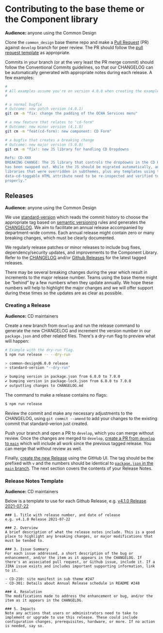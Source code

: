 # Contributing to the base theme or the Component library

**Audience:** anyone using the Common Design

Clone the `common_design` base theme repo and make a [Pull Request][pr] (PR)
against `develop` branch for peer review. The PR should follow the [pull request template][pr-template]
as appropriate.

Commits in your branch (or at the very least the PR merge commit) should follow the Conventional Commits guidelines, so that our CHANGELOG can be automatically generated with appropriate notes during each release. A few examples:

  [pr]: https://github.com/UN-OCHA/common_design/pulls
  [pr-template]: https://github.com/UN-OCHA/common_design/blob/develop/pull_request_template.md

```sh
#
# All examples assume you're on version 4.0.0 when creating the example commit.
#

# a normal bugfix
# Outcome: new patch version (4.0.1)
git cm -m "fix: change the padding of the OCHA Services menu"

# a new feature that relates to "cd-form"
# Outcome: new minor version (4.1.0)
git cm -m "feat(cd-form): new component: CD Form"

# a bugfix that creates a breaking change
# Outcome: new major version (5.0.0)
git cm -m "fix!: new JS library for handling CD Dropdowns

Refs: CD-XXX
BREAKING CHANGE: The JS library that controls the dropdowns in the CD Header
has been swapped out. While the JS should be migrated automatically, any
libraries that were overridden in subthemes, plus any templates using the old
data-cd-toggable HTML attribute need to be re-inspected and verified to work
properly."

```

## Releases

**Audience:** anyone using the Common Design

We use [standard-version][standard-version] which reads the commit history to choose the appropriate tag based on [semantic versioning][semver] rules and generates the [CHANGELOG][changelog]. We aim to facilitate an annual release accompanied by department-wide comms. Each annual release might contain zero or many breaking changes, which must be clearly documented.

We regularly release patches or minor releases to include bug fixes, dependency/security updates, and improvements to the Component Library. Refer to the [CHANGELOG][changelog] and/or [Github Releases][releases] for the latest tagged releases.

There may be several breaking changes during the year which result in increments to the major release number. Teams using the base theme might be “behind” by a few numbers when they update annually. We hope these numbers will help to highlight the major changes and we will offer support during these times so the updates are as clear as possible.

  [semver]: https://semver.org/
  [changelog]: https://github.com/UN-OCHA/common_design/blob/main/CHANGELOG.md
  [releases]: https://github.com/UN-OCHA/common_design/releases
  [standard-version]: https://github.com/conventional-changelog/standard-version


### Creating a Release

**Audience:** CD maintainers

Create a new branch from `develop` and run the release command to generate the new CHANGELOG and increment the version number in our `package.json` and other related files. There's a dry-run flag to preview what will happen:

```sh
# Example with the dry-run flag.
$ npm run release -- --dry-run

> common-design@6.0.0 release
> standard-version "--dry-run"

✔ bumping version in package.json from 6.0.0 to 7.0.0
✔ bumping version in package-lock.json from 6.0.0 to 7.0.0
✔ outputting changes to CHANGELOG.md
```

The command to make a release contains no flags:

```sh
$ npm run release
```

Review the commit and make any necessary adjustments to the CHANGELOG, using `git commit --amend` to add your changes to the existing commit that standard-verion just created.

Push your branch and open a PR to `develop`, which you can merge without review. Once the changes are merged to `develop`, [create a PR from `develop` to `main`][pr-dev-main] which will include all work since the previous tagged release. You can merge that without review as well.

Finally, [create the new Release][new-release] using the GitHub UI. The tag should be the prefixed with `v` and the numbers should be identical to [`package.json` in the `main` branch][main-package]. The next section covers the contents of your Release Notes.

  [pr-dev-main]: https://github.com/UN-OCHA/common_design/compare/main...develop
  [new-release]: https://github.com/UN-OCHA/common_design/releases/new
  [main-package]: https://github.com/UN-OCHA/common_design/blob/main/package.json


### Release Notes Template

**Audience:** CD maintainers

Below is a template to use for each Github Release, e.g. [v4.1.0 Release 2021-07-22](https://github.com/UN-OCHA/common_design/releases/tag/v4.1.0)

```
### 1. Title with release number, and date of release
e.g. v4.1.0 Release 2021-07-22

### 2. Overview
A brief description of what the release notes include. This is a good place to highlight any breaking changes, or major modifications that must be tended to.

### 3. Issue Summary
For each issue addressed, a short description of the bug or enhancement, and/or the item as it appears in the CHANGELOG. If there's an associated pull request, or Github issue, include it. If a JIRA issue exists and includes important supporting information, link to it.

- CD-210: site manifest in sub theme #247
- CD-301: Details about Annual Release schedule in README #248

### 4. Resolution
The modifications made to address the enhancement or bug, and/or the item as it appears in the CHANGELOG.

### 5. Impacts
Note any actions that users or administrators need to take to implement or upgrade to use this release. These could include configuration changes, prerequisites, hardware, or more. If no action is needed, say so.
```
